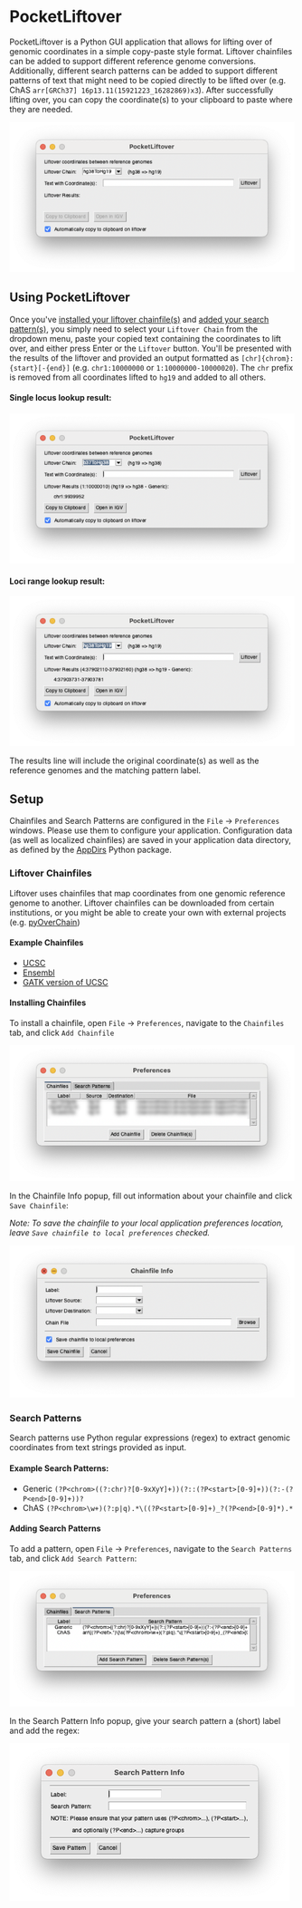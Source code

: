 # PocketLiftover
PocketLiftover is a Python GUI application that allows for lifting over of genomic coordinates in a simple copy-paste
style format. Liftover chainfiles can be added to support different reference genome conversions. Additionally,
different search patterns can be added to support different patterns of text that might need to be copied directly
to be lifted over (e.g. ChAS `arr[GRCh37] 16p13.11(15921223_16282869)x3`). After successfully lifting over, you can 
copy the coordinate(s) to your clipboard to paste where they are needed.

![Main Window](.github/MainWindow.png)

## Using PocketLiftover

Once you've [installed your liftover chainfile(s)](#installing-chainfiles) and 
[added your search pattern(s)](#adding-search-patterns), you simply need to select your `Liftover Chain` from the
dropdown menu, paste your copied text containing the coordinates to lift over, and either press Enter or the `Liftover`
button. You'll be presented with the results of the liftover and provided an output formatted as 
`[chr]{chrom}:{start}[-{end}]` (e.g. `chr1:10000000` or `1:10000000-10000020`). The `chr` prefix is removed from all
coordinates lifted to `hg19` and added to all others.

#### Single locus lookup result:
![Main Window - Results](.github/MainWindow-Results.png)

#### Loci range lookup result:
![Main Window - Results 2](.github/MainWindow-Results2.png)

The results line will include the original coordinate(s) as well as the reference genomes and the matching pattern label.

## Setup

Chainfiles and Search Patterns are configured in the `File` -> `Preferences` windows. Please use them to configure
your application. Configuration data (as well as localized chainfiles) are saved in your application data directory,
as defined by the [AppDirs](https://github.com/ActiveState/appdirs) Python package.

### Liftover Chainfiles
Liftover uses chainfiles that map coordinates from one genomic reference genome to another. Liftover chainfiles can be
downloaded from certain institutions, or you might be able to create your own with external projects 
(e.g. [pyOverChain](https://github.com/tao-bioinfo/pyOverChain))

#### Example Chainfiles
- [UCSC](https://hgdownload.soe.ucsc.edu/downloads.html)
- [Ensembl](http://ftp.ensembl.org/pub/assembly_mapping/) 
- [GATK version of UCSC](https://github.com/broadinstitute/gatk/blob/master/scripts/funcotator/data_sources/gnomAD/b37ToHg38.over.chain)

#### Installing Chainfiles
To install a chainfile, open `File` -> `Preferences`, navigate to the `Chainfiles` tab, and click `Add Chainfile`

![Chainfiles Tab](.github/Preferences-Chainfiles.png)

In the Chainfile Info popup, fill out information about your chainfile and click `Save Chainfile`:

_Note: To save the chainfile to your local application preferences location, leave `Save chainfile to local preferences` checked._

![Chainfile Info Window](.github/Preferences-Chainfiles-Add.png)

### Search Patterns
Search patterns use Python regular expressions (regex) to extract genomic coordinates from text strings provided as input.

#### Example Search Patterns:
- Generic `(?P<chrom>((?:chr)?[0-9xXyY]+))(?::(?P<start>[0-9]+))(?:-(?P<end>[0-9]+))?`
- ChAS `(?P<chrom>\w+)(?:p|q).*\((?P<start>[0-9]+)_?(?P<end>[0-9]*).*`

#### Adding Search Patterns
To add a pattern, open `File` -> `Preferences`, navigate to the `Search Patterns` tab, and click `Add Search Pattern`:

![Search Patterns Tab](.github/Preferences-SearchPatterns.png)

In the Search Pattern Info popup, give your search pattern a (short) label and add the regex:

![Search Pattern Info Window](.github/Preferences-SearchPatterns-Add.png)